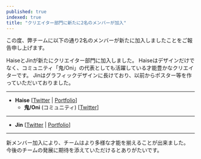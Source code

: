 ```yaml
---
published: true
indexed: true
title: "クリエイター部門に新たに2名のメンバーが加入"
---
```


この度、弊チームに以下の通り2名のメンバーが新たに加入しましたことをご報告申し上げます。

HaiseとJinが新たにクリエイター部門に加入しました。
Haiseはデザインだけでなく、コミュニティ「鬼/Oni」の代表としても活躍している才能豊かなクリエイターです。
Jinはグラフィックデザインに長けており、以前からポスター等を作っていただいておりました。

---

- **Haise** [[Twitter](https://twitter.com/h4ise05) | [Portfolio](https://behance.net/Haise__00)]
    - **鬼/Oni** (コミュニティ) [[Twitter](https://twitter.com/OniSynthesize)]

---

- **Jin** [[Twitter](https://twitter.com/HIGHJEANX) | [Portfolio](https://foriio.com/HIGHJEANX)]

---

新メンバー加入により、チームはより多様な才能を揃えることが出来ました。
今後のチームの発展に期待を添えていただけるとありがたいです。 

